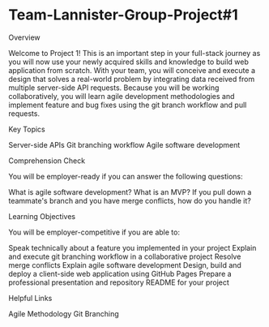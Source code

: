 # Team-Lannister-Group-Project#1
Overview

Welcome to Project 1! This is an important step in your full-stack journey as you will now use your newly acquired skills and knowledge to build web application from scratch. With your team, you will conceive and execute a design that solves a real-world problem by integrating data received from multiple server-side API requests. Because you will be working collaboratively, you will learn agile development methodologies and implement feature and bug fixes using the git branch workflow and pull requests.


Key Topics


Server-side APIs
Git branching workflow
Agile software development



Comprehension Check

You will be employer-ready if you can answer the following questions:


What is agile software development?
What is an MVP?
If you pull down a teammate's branch and you have merge conflicts, how do you handle it?



Learning Objectives

You will be employer-competitive if you are able to:


Speak technically about a feature you implemented in your project
Explain and execute git branching workflow in a collaborative project
Resolve merge conflicts
Explain agile software development
Design, build and deploy a client-side web application using GitHub Pages
Prepare a professional presentation and repository README for your project



Helpful Links


Agile Methodology
Git Branching
